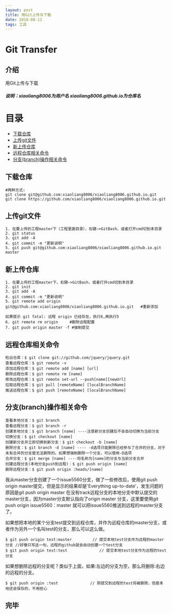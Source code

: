```yaml
---
layout: post
title: 用Git上传与下载
date: 2018-08-12 
tags: 工具
---
```


# Git Transfer

## 介绍

用Git上传与下载

#####  说明：xiaoliang8006为用户名   xiaoliang8006.github.io为仓库名 

# 目录


* [下载仓库](#n1)
* [上传git文件](#n2)
* [新上传仓库](#n3)
* [远程仓库相关命令](#n4)
* [分支(branch)操作相关命令](#n5)

## <a name="n1"></a>下载仓库
	#两种方式:
	git clone git@github.com:xiaoliang8006/xiaoliang8006.github.io.git
	git clone https://github.com/xiaoliang8006/xiaoliang8006.github.io.git
	

## <a name="n2"></a>上传git文件

	1. 在要上传的工程master下（工程里面目录），右键—>GitBash，或者打开cmd切到本目录
	2. git status
	3. git add -A
	4. git commit -m "更新说明"
	5. git push git@github.com:xiaoliang8006/xiaoliang8006.github.io.git master

## <a name="n3"></a>新上传仓库
	
	1. 在要上传的工程master下，右键—>GitBash，或者打开cmd切到本目录
	2. git init
	3. git add -A
	4. git commit -m "更新说明"
	5. git remote add origin git@github.com:xiaoliang8006/xiaoliang8006.github.io.git   #重新添加
	
	如果提示 git fatal: 远程 origin 已经存在，执行6,再执行5
	6. git remote rm origin     #删除远程配置
	7. git push origin master -f #强制提交

## <a name="n4"></a>远程仓库相关命令
	检出仓库：$ git clone git://github.com/jquery/jquery.git
	查看远程仓库：$ git remote -v
	添加远程仓库：$ git remote add [name] [url]
	删除远程仓库：$ git remote rm [name]
	修改远程仓库：$ git remote set-url --push[name][newUrl]
	拉取远程仓库：$ git pull [remoteName] [localBranchName]
	推送远程仓库：$ git push [remoteName] [localBranchName]
 
## <a name="n5"></a>分支(branch)操作相关命令
	查看本地分支：$ git branch
	查看远程分支：$ git branch -r
	创建本地分支：$ git branch [name] ----注意新分支创建后不会自动切换为当前分支
	切换分支：$ git checkout [name]
	创建新分支并立即切换到新分支：$ git checkout -b [name]
	删除分支：$ git branch -d [name] ---- -d选项只能删除已经参与了合并的分支，对于未有合并的分支是无法删除的。如果想强制删除一个分支，可以使用-D选项
	合并分支：$ git merge [name] ----将名称为[name]的分支与当前分支合并
	创建远程分支(本地分支push到远程)：$ git push origin [name]
	删除远程分支：$ git push origin :heads/[name]

我从master分支创建了一个issue5560分支，做了一些修改后，使用git push origin master提交，但是显示的结果却是'Everything up-to-date'，发生问题的原因是git push origin master 在没有track远程分支的本地分支中默认提交的master分支，因为master分支默认指向了origin master 分支，这里要使用git push origin issue5560：master 就可以把issue5560推送到远程的master分支了。

如果想把本地的某个分支test提交到远程仓库，并作为远程仓库的master分支，或者作为另外一个名叫test的分支，那么可以这么做。

	$ git push origin test:master         // 提交本地test分支作为远程的master分支 //好像只写这一句，远程的github就会自动创建一个test分支
	$ git push origin test:test              // 提交本地test分支作为远程的test分支

如果想删除远程的分支呢？类似于上面，如果:左边的分支为空，那么将删除:右边的远程的分支。

	$ git push origin :test              // 刚提交到远程的test将被删除，但是本地还会保存的，不用担心

## 完毕
